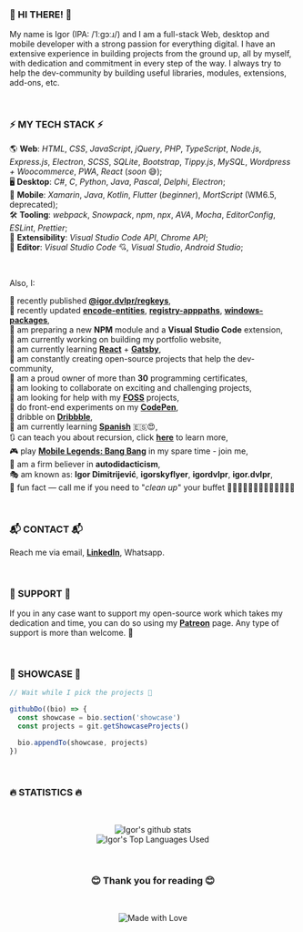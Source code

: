 ### 👋 HI THERE! 👋

My name is Igor (IPA: /ˈIːɡɔːɹ/) and I am a full-stack Web, desktop and mobile developer with a strong passion for everything digital.
I have an extensive experience in building projects from the ground up, all by myself, with dedication and commitment in every step of the way.
I always try to help the dev-community by building useful libraries, modules, extensions, add-ons, etc.

<br>

### ⚡ MY TECH STACK ⚡

🌎 **Web**: _HTML_, _CSS_, _JavaScript_, _jQuery_, _PHP_, _TypeScript_, _Node.js_, _Express.js_, _Electron_, _SCSS_, _SQLite_, _Bootstrap_, _Tippy.js_, _MySQL_, _Wordpress + Woocommerce_, _PWA_, _React_ (*soon* 😅); <br>
🖥️ **Desktop**: _C#_, _C_, _Python_, _Java_, _Pascal_, _Delphi_, _Electron_; <br>
📱 **Mobile**: _Xamarin_, _Java_, _Kotlin_, _Flutter_ (*beginner*), _MortScript_ (WM6.5, deprecated); <br>
🛠️ **Tooling**: _webpack_, _Snowpack_, _npm_, _npx_, _AVA_, _Mocha_, _EditorConfig_, _ESLint_, _Prettier_; <br>
🦖 **Extensibility**: _Visual Studio Code API_, _Chrome API_; <br>
🥊 **Editor**: _Visual Studio Code_ 💘, _Visual Studio_, _Android Studio_;

<br>

Also, I:

📢 recently published **[@igor.dvlpr/regkeys](https://www.npmjs.com/package/@igor.dvlpr/regkeys)**, <br>
👀 recently updated **[encode-entities](https://www.npmjs.com/package/encode-entities)**, **[registry-apppaths](https://www.npmjs.com/package/registry-apppaths)**, **[windows-packages](https://www.npmjs.com/package/windows-packages)**, <br>
🧃 am preparing a new **NPM** module and a **Visual Studio Code** extension, <br>
💫 am currently working on building my portfolio website, <br>
🌱 am currently learning **[React](https://reactjs.org)** + **[Gatsby](https://www.gatsbyjs.com)**, <br>
🎁 am constantly creating open-source projects that help the dev-community, <br>
📒 am a proud owner of more than **30** programming certificates, <br>
👯 am looking to collaborate on exciting and challenging projects, <br>
🤝 am looking for help with my **[FOSS](https://github.com/igorskyflyer?tab=repositories)** projects, <br>
🧪 do front-end experiments on my **[CodePen](https://codepen.io/igorskyflyer/pens/public/)**, <br>
🏀 dribble on **[Dribbble](https://dribbble.com/igordvlpr)**, <br>
🙊 am currently learning **[Spanish](https://en.m.wikipedia.org/wiki/Spanish_language)** 🇪🇸😍, <br>
🔃 can teach you about recursion, click **[here](https://github.com/igorskyflyer)** to learn more, <br>
🎮 play **[Mobile Legends: Bang Bang](https://mobilelegends.com/en)** in my spare time - join me, <br>
🐬 am a firm believer in **autodidacticism**, <br>
🎭 am known as: **Igor Dimitrijević**, **igorskyflyer**, **igordvlpr**, **igor.dvlpr**, <br>
🤭 fun fact — call me if you need to "_clean up_" your buffet 🍖🧀🥩🍟🍕🌮🌯🍣🍔🍫🍩🥧🥗 <br>

<br>

### 📬 CONTACT 📬

Reach me via email, <a href="https://www.linkedin.com/in/igor-dvlpr"><strong>LinkedIn</strong></a>, Whatsapp.

<br>

### 🎁 SUPPORT 🎁

If you in any case want to support my open-source work which takes my dedication and time, you can do so using my <a href="https://patreon.com/igor_dvlpr"><strong>Patreon</strong></a> page.
Any type of support is more than welcome. 🙂

<br>

### 🌟 SHOWCASE 🌟

```js
// Wait while I pick the projects 🥴

githubDo((bio) => {
  const showcase = bio.section('showcase')
  const projects = git.getShowcaseProjects()

  bio.appendTo(showcase, projects)
})
````

<br>

### 🔥 STATISTICS 🔥

<br>

<p align="center">
  <img src="https://github-readme-stats.vercel.app/api?username=igorskyflyer&count_private=true&show_icons=true&theme=tokyonight&include_all_commits=true&custom_title=👻%20Github%20Stats%20👻" alt="Igor&#39;s github stats">
  <br>
  <img src="https://github-readme-stats.vercel.app/api/top-langs/?username=igorskyflyer&layout=compact&theme=tokyonight&count_private=true&langs_count=8&card_width=445&custom_title=🦕%20My%20Repositories%20Mostly%20Contain%20🐉" alt="Igor&#39;s Top Languages Used">
 </p>

<br>

<h3 align="center">😊 Thank you for reading 😊</h3>

<br>

<p align="center">
  <img src="http://forthebadge.com/images/badges/built-with-love.svg" alt="Made with Love">
</p>
